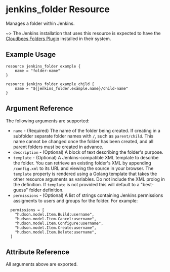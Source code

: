 # jenkins_folder Resource

Manages a folder within Jenkins.

~> The Jenkins installation that uses this resource is expected to have the [Cloudbees Folders Plugin](https://plugins.jenkins.io/cloudbees-folder) installed in their system.

## Example Usage

```hcl
resource jenkins_folder example {
    name = "folder-name"
}

resource jenkins_folder example_child {
    name = "${jenkins_folder.example.name}/child-name"
}
```

## Argument Reference

The following arguments are supported:

* `name` - (Required) The name of the folder being created. If creating in a subfolder separate folder names with `/`, such as `parent/child`. This name cannot be changed once the folder has been created, and all parent folders must be created in advance.
* `description` - (Optional) A block of text describing the folder's purpose.
* `template` - (Optional) A Jenkins-compatible XML template to describe the folder. You can retrieve an existing folder's XML by appending `/config.xml` to its URL and viewing the source in your browser. The `template` property is rendered using a Golang template that takes the other resource arguments as variables. Do not include the XML prolog in the definition. If `template` is not provided this will default to a "best-guess" folder definition.
* `permissions` - (Optional) A list of strings containing Jenkins permissions assigments to users and groups for the folder. For example:

```hcl
  permissions = [
    "hudson.model.Item.Build:username",
    "hudson.model.Item.Cancel:username",
    "hudson.model.Item.Configure:username",
    "hudson.model.Item.Create:username",
    "hudson.model.Item.Delete:username",
  ]
```

## Attribute Reference

All arguments above are exported.
